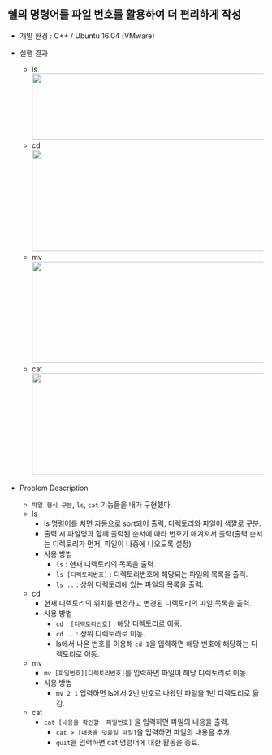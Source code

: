 
## 쉘의 명령어를 파일 번호를 활용하여 더 편리하게 작성
* 개발 환경 : C++ / Ubuntu 16.04 (VMware)
* 실행 결과
  * ls
  <br><img src = "https://user-images.githubusercontent.com/48857568/132358832-06fffed5-956d-4b0a-965d-1b544135e09a.jpg" width="500" height="130">
  * cd
  <br><img src = "https://user-images.githubusercontent.com/48857568/132358850-6aa72eea-ecfb-4ff3-ba51-25fc4aa6b72e.jpg" width="600" height="200">
  * mv
  <br><img src = "https://user-images.githubusercontent.com/48857568/132359192-a87854e3-bb47-47db-a565-a6a0ef9fc59b.jpg" width="600" height="200">
  * cat
  <br><img src = "https://user-images.githubusercontent.com/48857568/132358873-ce3a468f-bb2c-4b23-b874-cbabf2840d56.jpg" width="600" height="200">

* Problem Description
  * `파일 형식 구분`, `ls`, `cat` 기능들을 내가 구현했다.
  * ls
    * ls 명령어를 치면 자동으로 sort되어 출력, 디렉토리와 파일이 색깔로 구분.
    * 출력 시 파일명과 함께  출력된 순서에 따라 번호가 매겨져서 출력(출력 순서는 디렉토리가 먼저, 파일이 나중에 나오도록 설정)
    * 사용 방법
      * `ls` : 현재 디렉토리의 목록을 출력.
      * `ls [디렉토리번호]` : 디렉토리번호에 해당되는 파일의 목록을 출력.
      * `ls ..` : 상위 디렉토리에 있는 파일의 목록을 출력.
  * cd
    * 현재 디렉토리의 위치를 변경하고  변경된 디렉토리의 파일 목록을 출력.
    * 사용 방법
      * `cd  [디렉토리번호]`  : 해당 디렉토리로 이동.
      * `cd ..` : 상위 디렉토리로 이동.
      * ls에서 나온 번호를 이용해 `cd 1`을  입력하면  해당 번호에 해당하는 디렉토리로 이동.
  * mv
    * `mv [파일번호][디렉토리번호]`를 입력하면  파일이 해당 디렉토리로 이동.
    * 사용 방법
      * `mv 2 1` 입력하면 ls에서 2번 번호로 나왔던 파일을 1번 디렉토리로 옮김.
  * cat
    * `cat [내용을 확인할  파일번호]` 을 입력하면 파일의 내용을 출력.
      * `cat > [내용을 덧붙일 파일]`을  입력하면 파일의 내용을 추가.
      * `quit`을 입력하면 cat 명령어에 대한 활동을 종료.
